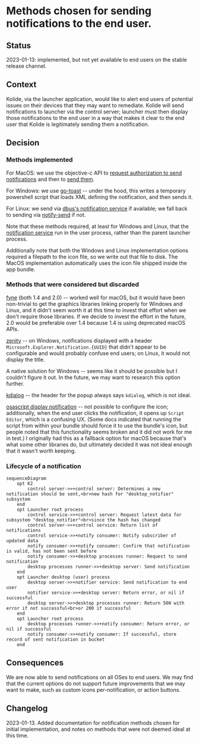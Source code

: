 # Methods chosen for sending notifications to the end user.

## Status

2023-01-13: implemented, but not yet available to end users on the stable release channel.

## Context

Kolide, via the launcher application, would like to alert end users of potential issues
on their devices that they may want to remediate. Kolide will send notifications
to launcher via the control server; launcher must then display those notifications to
the end user in a way that makes it clear to the end user that Kolide is legitimately
sending them a notification.

## Decision

### Methods implemented

For MacOS: we use the objective-c API to [request authorization to send notifications](https://developer.apple.com/documentation/usernotifications/unusernotificationcenter/1649527-requestauthorizationwithoptions?language=objc)
and then to [send them](https://developer.apple.com/documentation/usernotifications/unusernotificationcenter/1649508-addnotificationrequest).

For Windows: we use [go-toast](https://pkg.go.dev/gopkg.in/toast.v1) -- under the hood,
this writes a temporary powershell script that loads XML defining the notification, and
then sends it.

For Linux: we send via [dbus's notification service](https://specifications.freedesktop.org/notification-spec/notification-spec-latest.html)
if available; we fall back to sending via [notify-send](https://ss64.com/bash/notify-send.html)
if not.

Note that these methods required, at least for Windows and Linux, that the [notification
service](../../ee/desktop/notify) run in the user process, rather than the parent launcher
process.

Additionally note that both the Windows and Linux implementation options required a filepath
to the icon file, so we write out that file to disk. The MacOS implementation automatically
uses the icon file shipped inside the app bundle.

### Methods that were considered but discarded

[fyne](https://pkg.go.dev/fyne.io/fyne) (both 1.4 and 2.0) -- worked well for macOS, but it
would have been non-trivial to get the graphics libraries linking properly for Windows and
Linux, and it didn't seem worth it at this time to invest that effort when we don't require
those libraries. If we decide to invest the effort in the future, 2.0 would be preferable
over 1.4 because 1.4 is using deprecated macOS APIs.

[zenity](https://pkg.go.dev/github.com/ncruces/zenity) -- on Windows, notifications displayed
with a header `Microsoft.Explorer.Notification.{UUID}` that didn't appear to be configurable
and would probably confuse end users; on Linux, it would not display the title.

A native solution for Windows -- seems like it should be possible but I couldn't figure it out.
In the future, we may want to research this option further.

[kdialog](https://develop.kde.org/deploy/kdialog/#--passivepopup-dialog-box) -- the header for
the popup always says `kdialog`, which is not ideal.

[osascript display notification](https://developer.apple.com/library/archive/documentation/LanguagesUtilities/Conceptual/MacAutomationScriptingGuide/DisplayNotifications.html) --
not possible to configure the icon; additionally, when the end user clicks the notification,
it opens up `Script Editor`, which is a confusing UX. (Some docs indicated that running the
script from within your bundle should force it to use the bundle's icon, but people noted
that this functionality seems broken and it did not work for me in test.) I originally had
this as a fallback option for macOS because that's what some other libraries do, but
ultimately decided it was not ideal enough that it wasn't worth keeping.

### Lifecycle of a notification

```mermaid
sequenceDiagram
    opt K2
        control server->>+control server: Determines a new notification should be sent,<br>new hash for "desktop_notifier" subsystem
    end
    opt Launcher root process
        control service->>+control server: Request latest data for subsystem "desktop_notifier"<br>since the hash has changed
        control server->>+control service: Return list of notifications
        control service->>+notify consumer: Notify subscriber of updated data
        notify consumer->>+notify consumer: Confirm that notification is valid, has not been sent before
        notify consumer->>+desktop processes runner: Request to send notification
        desktop processes runner->>+desktop server: Send notification
    end
    opt Launcher desktop (user) process
        desktop server->>+notifier service: Send notification to end user
        notifier service->>+desktop server: Return error, or nil if successful
        desktop server->>+desktop processes runner: Return 500 with error if not successful<br>or 200 if successful
    end
    opt Launcher root process
        desktop processes runner->>+notify consumer: Return error, or nil if successful
        notify consumer->>+notify consumer: If successful, store record of sent notification in bucket
    end
```

## Consequences

We are now able to send notifications on all OSes to end users. We may find that the current
options do not support future improvements that we may want to make, such as custom icons
per-notification, or action buttons.

## Changelog

2023-01-13. Added documentation for notification methods chosen for initial implementation,
and notes on methods that were not deemed ideal at this time.
